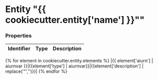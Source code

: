 # Entity "{{ cookiecutter.entity['name'] }}""

### Properties
  | Identifier | Type | Description |
  |------------|------|-------------|
  {% for element in cookiecutter.entity.elements %}
  |{{ element['aiurn'] | aiurnvar }}|{{element['type'] | aiurnvar}}|{{element['description'] | replace('"','')}}|
  {% endfor %}
   

